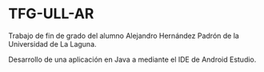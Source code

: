 # TFG-ULL-AR

Trabajo de fin de grado del alumno Alejandro Hernández Padrón de la Universidad de La Laguna.

Desarrollo de una aplicación en Java a mediante el IDE de Android Estudio.

